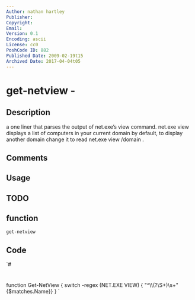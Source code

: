 ```yaml
---
Author: nathan hartley
Publisher: 
Copyright: 
Email: 
Version: 0.1
Encoding: ascii
License: cc0
PoshCode ID: 882
Published Date: 2009-02-19t15
Archived Date: 2017-04-04t05
---
```


# get-netview - 

## Description

a one liner that parses the output of net.exe’s view command. net.exe view displays a list of computers in your current domain by default, to display another domain change it to read net.exe view /domain <domainname>.

## Comments



## Usage



## TODO



## function

`get-netview`

## Code

`#
 #
 function Get-NetView {
 	switch -regex (NET.EXE VIEW) { "^\\\\(?<Name>\S+)\s+" {$matches.Name}}
 	}
`


